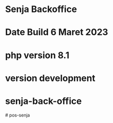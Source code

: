# Senja Backoffice #
# Date Build 6 Maret 2023 #
# php version 8.1 # 
# version development # 
# senja-back-office
#   p o s - s e n j a  
 